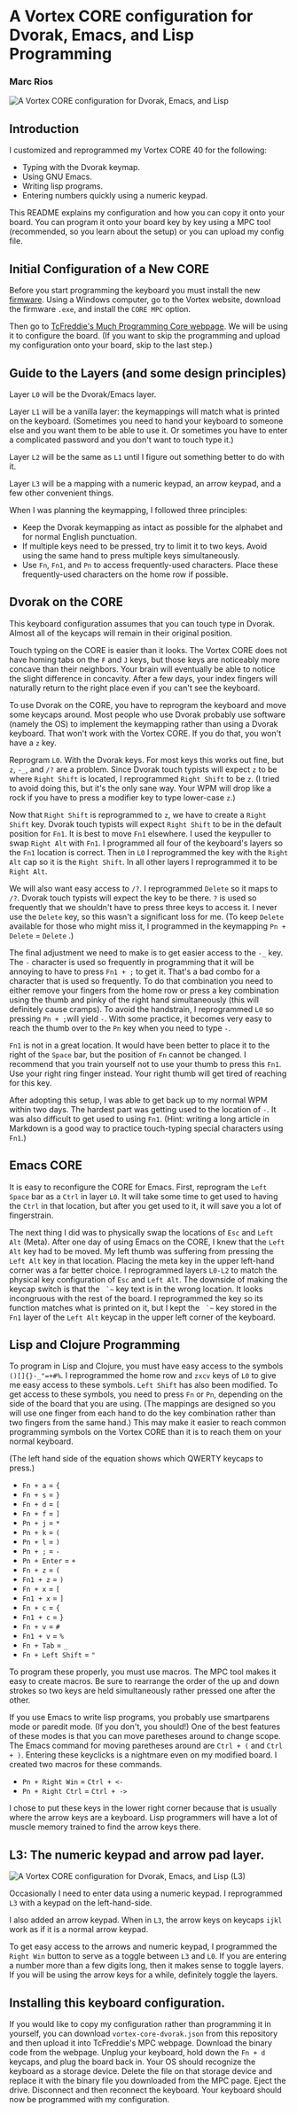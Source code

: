 # A Vortex CORE configuration for Dvorak, Emacs, and Lisp Programming

### Marc Rios

![A Vortex CORE configuration for Dvorak, Emacs, and Lisp](https://github.com/mrios22/vortex-core-lisp-dvorak/blob/main/vortex-dvorak-lisp.jpg?raw=true)

## Introduction

 I customized and reprogrammed my Vortex CORE 40 for the following:

 * Typing with the Dvorak keymap.
 * Using GNU Emacs.
 * Writing lisp programs.
 * Entering numbers quickly using a numeric keypad.
 
 This README explains my configuration and how you can copy it onto your board. You can program it onto your board key by key using a MPC tool (recommended, so you learn about the setup) or you can upload my config file.
 
## Initial Configuration of a New CORE
 
Before you start programming the keyboard you must install the new [firmware](http://www.vortexgear.tw/vortex3.asp). Using a Windows computer, go to the Vortex website, download the firmware ``.exe``, and install the ``CORE MPC`` option.

Then go to [TcFreddie's Much Programming Core webpage](https://tsdo.in/much-programming-core/). We will be using it to configure the board. (If you want to skip the programming and upload my configuration onto your board, skip to the last step.)
 
## Guide to the Layers (and some design principles) 

Layer ``L0`` will be the Dvorak/Emacs layer. 

Layer ``L1`` will be a vanilla layer: the keymappings will match what is printed on the keyboard. (Sometimes you need to hand your keyboard to someone else and you want them to be able to use it. Or sometimes you have to enter a complicated password and you don't want to touch type it.)

Layer ``L2`` will be the same as ``L1`` until I figure out something better to do with it.

Layer ``L3`` will be a mapping with a numeric keypad, an arrow keypad, and a few other convenient things. 
 
 When I was planning the keymapping, I followed three principles:
 
* Keep the Dvorak keymapping as intact as possible for the alphabet and for normal English punctuation. 
* If multiple keys need to be pressed, try to limit it to two keys. Avoid using the same hand to press multiple keys simultaneously. 
* Use ``Fn``, ``Fn1``, and ``Pn`` to access frequently-used characters. Place these frequently-used characters on the home row if possible.
 
## Dvorak on the CORE

This keyboard configuration assumes that you can touch type in Dvorak. Almost all of the keycaps will remain in their original position. 

Touch typing on the CORE is easier than it looks. The Vortex CORE does not have homing tabs on the ``F`` and ``J`` keys, but those keys are noticeably more concave than their neighbors. Your brain will eventually be able to notice the slight difference in concavity. After a few days, your index fingers will naturally return to the right place even if you can't see the keyboard.

To use Dvorak on the CORE, you have to reprogram the keyboard and move some keycaps around. Most people who use Dvorak probably use software (namely the OS) to implement the keymapping rather than using a Dvorak keyboard. That won't work with the Vortex CORE. If you do that, you won't have a ``z`` key.

Reprogram  ``L0``. With the Dvorak keys. For most keys this works out fine, but ``z``, ``-_``, and ``/?`` are a problem. Since Dvorak touch typists will expect ``z`` to be where ``Right Shift`` is located, I reprogrammed ``Right Shift`` to be ``z``. (I tried to avoid doing this, but it's the only sane way. Your WPM will drop like a rock if you have to press a modifier key to type lower-case ``z``.) 

Now that ``Right Shift`` is reprogrammed to ``z``, we have to create a ``Right Shift`` key. Dvorak touch typists will expect ``Right Shift`` to be in the default position for ``Fn1``. It is best to move ``Fn1`` elsewhere. I used the keypuller to swap ``Right Alt`` with ``Fn1``. I programmed all four of the keyboard's layers so the ``Fn1`` location is correct. Then in ``L0`` I reprogrammed the key with the ``Right Alt`` cap so it is the ``Right Shift``. In all other layers I reprogrammed it to be ``Right Alt``.

We will also want easy access to ``/?``. I reprogrammed ``Delete`` so it  maps to ``/?``. Dvorak touch typists will expect the key to be there. ``?`` is used so frequently that we shouldn't have to press three keys to access it. I never use the ``Delete`` key, so this wasn't a significant loss for me. (To keep ``Delete`` available for those who might miss it, I programmed in the keymapping ``Pn + Delete`` = ``Delete`` .)

The final adjustment we need to make is to get easier access to the ``-_`` key. The ``-`` character is used so frequently in programming that it will be annoying to have to press ``Fn1 + ;`` to get it. That's a bad combo for a character that is used so frequently. To do that combination you need to either remove your fingers from the home row or press a key combination using the thumb and pinky of the right hand simultaneously (this will definitely cause cramps). To avoid the handstrain, I reprogrammed ``L0`` so pressing ``Pn + ;``will yield ``-``. With some practice, it becomes very easy to reach the thumb over to the ``Pn`` key when you need to type ``-``.

``Fn1`` is not in a great location. It would have been better to place it to the right of the ``Space`` bar, but the position of ``Fn`` cannot be changed. I recommend that you train yourself not to use your thumb to press this ``Fn1``. Use your right ring finger instead. Your right thumb will get tired of reaching for this key.

After adopting this setup, I was able to get back up to my normal WPM within two days. The hardest part was getting used to the location of ``-``. It was also difficult to get used to using ``Fn1``. (Hint: writing a long article in Markdown is a good way to practice touch-typing special characters using ``Fn1``.)

## Emacs CORE

It is easy to reconfigure the CORE for Emacs. First, reprogram the ``Left Space`` bar as a ``Ctrl`` in layer ``L0``. It will take some time to get used to having the ``Ctrl`` in that location, but after you get used to it, it will save you a lot of fingerstrain.

The next thing I did was to physically swap the locations of ``Esc`` and ``Left Alt`` (Meta). After one day of using Emacs on the CORE, I knew that the ``Left Alt`` key had to be moved. My left thumb was suffering from pressing the ``Left Alt`` key in that location. Placing the meta key in the upper left-hand corner was a far better choice. I reprogrammed layers ``L0-L2`` to match the physical key configuration of ``Esc`` and ``Left Alt``. The downside of making the keycap switch is that the `` `~`` key text is in the wrong location. It looks incongruous with the rest of the board. 
I reprogrammed the key so its function matches what is printed on it, but I kept the  `` `~`` key stored in the ``Fn1`` layer of the ``Left Alt`` keycap in the upper left corner of the keyboard.

## Lisp and Clojure Programming

To program in Lisp and Clojure, you must have easy access to the symbols ``()[]{}-_"=+#%``. I reprogrammed the home row and ``zxcv`` keys of ``L0`` to give me easy access to these symbols. ``Left Shift`` has also been modified. To get access to these symbols, you need to press ``Fn`` or ``Pn``, depending on the side of the board that you are using. (The mappings are designed so you will use one finger from each hand to do the key combination rather than two fingers from the same hand.) This may make it easier to reach common programming symbols on the Vortex CORE than it is to reach them on your normal keyboard.

(The left hand side of the equation shows which QWERTY keycaps to press.)

 * ``Fn + a`` = ``{``
 * ``Fn + s`` = ``}``
 * ``Fn + d`` = ``[``
 * ``Fn + f`` = ``]``
 * ``Pn + j`` = ``*``
 * ``Pn + k`` = ``(``
 * ``Pn + l`` = ``)``
 * ``Pn + ;`` = ``-``
 * ``Pn + Enter`` = ``+``
 * ``Fn + z`` = ``(``
 * ``Fn1 + z`` = ``)``
 * ``Fn + x`` = ``[``
 * ``Fn1 + x`` = ``]``
 * ``Fn + c`` = ``{``
 * ``Fn1 + c`` = ``}``
 * ``Fn + v`` = ``#``
 * ``Fn1 + v`` = ``%``
 * ``Fn + Tab`` = ``_``
 * ``Fn + Left Shift`` = ``"``
 
 To program these properly, you must use macros. The MPC tool makes it easy to create macros. Be sure to rearrange the order of the up and down strokes so two keys are held simultaneously rather pressed one after the other.
 
 If you use Emacs to write lisp programs, you probably use smartparens mode or paredit mode. (If you don't, you should!) One of the best features of these modes is that you can move paretheses around to change scope. The Emacs command for moving paretheses around are ``Ctrl + (`` and ``Ctrl + )``. Entering these keyclicks is a nightmare even on my modified board. I created two macros for these commands.
 
* ``Pn + Right Win`` = ``Ctrl + <-``
* ``Pn + Right Ctrl`` = ``Ctrl + ->``

I chose to put these keys in the lower right corner because that is usually where the arrow keys are a keyboard. Lisp programmers will have a lot of muscle memory trained to find the arrow keys there.
 
## L3: The numeric keypad and arrow pad layer.

![A Vortex CORE configuration for Dvorak, Emacs, and Lisp (L3)](https://github.com/mrios22/vortex-core-lisp-dvorak/blob/main/l3-number-pad.jpg?raw=true)

Occasionally I need to enter data using a numeric keypad. I reprogrammed ``L3`` with a keypad on the left-hand-side. 

I also added an arrow keypad. When in ``L3``, the arrow keys on keycaps ``ijkl`` work as if it is a normal arrow keypad. 

To get easy access to the arrows and numeric keypad, I programmed the ``Right Win`` button to serve as a toggle between ``L3`` and ``L0``. If you are entering a number more than a few digits long, then it makes sense to toggle layers. If you will be using the arrow keys for a while, definitely toggle the layers. 

## Installing this keyboard configuration.

If you would like to copy my configuration rather than programming it in yourself, you can download ``vortex-core-dvorak.json`` from this repository and then upload it into TcFreddie's MPC webpage. Download the binary code from the webpage. Unplug your keyboard, hold down the ``Fn + d`` keycaps, and plug the board back in. Your OS should recognize the keyboard as a storage device. Delete the file on that storage device and replace it with the binary file you downloaded from the MPC page. Eject the drive. Disconnect and then reconnect the keyboard. Your keyboard should now be programmed with my configuration. 
